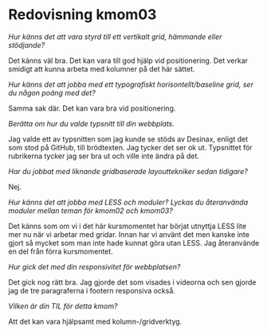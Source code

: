 ---
---
Redovisning kmom03
=========================


*Hur känns det att vara styrd till ett vertikalt grid, hämmande eller stödjande?*

Det känns väl bra. Det kan vara till god hjälp vid positionering. Det verkar smidigt att kunna arbeta med kolumner på det här sättet.

*Hur känns det att jobba med ett typografiskt horisontellt/baseline grid, ser du någon poäng med det?*

Samma sak där. Det kan vara bra vid positionering.

*Berätta om hur du valde typsnitt till din webbplats.*

Jag valde ett av typsnitten som jag kunde se stöds av Desinax, enligt det som stod på GitHub, till brödtexten. Jag tycker det ser ok ut. Typsnittet för rubrikerna tycker jag ser bra ut och ville inte ändra på det.

*Har du jobbat med liknande gridbaserade layouttekniker sedan tidigare?*

Nej.

*Hur känns det att jobba med LESS och moduler? Lyckas du återanvända moduler mellan teman för kmom02 och kmom03?*

Det känns som om vi i det här kursmomentet har börjat utnyttja LESS lite mer nu när vi arbetar med gridar. Innan har vi använt det men kanske inte gjort så mycket som man inte hade kunnat göra utan LESS. Jag
återanvände en del från förra kursmomentet.

*Hur gick det med din responsivitet för webbplatsen?*

Det gick nog rätt bra. Jag gjorde det som visades i videorna och sen gjorde jag de tre paragraferna i footern responsiva också.

*Vilken är din TIL för detta kmom?*

Att det kan vara hjälpsamt med kolumn-/gridverktyg.
